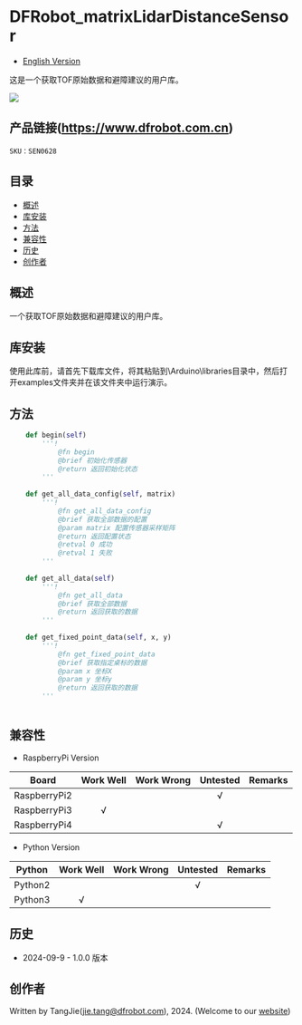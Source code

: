 # DFRobot_matrixLidarDistanceSensor
- [English Version](./README.md)

这是一个获取TOF原始数据和避障建议的用户库。

![](./resources/images/SEN0628.png)

## 产品链接(https://www.dfrobot.com.cn)

    SKU：SEN0628

## 目录

* [概述](#概述)
* [库安装](#库安装)
* [方法](#方法)
* [兼容性](#兼容性)
* [历史](#历史)
* [创作者](#创作者)

## 概述
  一个获取TOF原始数据和避障建议的用户库。

## 库安装

使用此库前，请首先下载库文件，将其粘贴到\Arduino\libraries目录中，然后打开examples文件夹并在该文件夹中运行演示。

## 方法

```python
	def begin(self)
		'''!
			@fn begin
			@brief 初始化传感器
			@return 返回初始化状态
		'''
  
	def get_all_data_config(self, matrix)
		'''!
			@fn get_all_data_config
			@brief 获取全部数据的配置
			@param matrix 配置传感器采样矩阵
			@return 返回配置状态
			@retval 0 成功
			@retval 1 失败
		'''
      
	def get_all_data(self)
		'''!
      		@fn get_all_data
      		@brief 获取全部数据
      		@return 返回获取的数据
    	'''
    
	def get_fixed_point_data(self, x, y)
		'''!
			@fn get_fixed_point_data
      		@brief 获取指定桌标的数据
      		@param x 坐标X
      		@param y 坐标y
      		@return 返回获取的数据
    	'''
  
```

## 兼容性

* RaspberryPi Version

| Board        | Work Well | Work Wrong | Untested | Remarks |
| ------------ | :-------: | :--------: | :------: | ------- |
| RaspberryPi2 |           |            |    √     |         |
| RaspberryPi3 |     √     |            |          |         |
| RaspberryPi4 |           |            |     √    |         |

* Python Version

| Python  | Work Well | Work Wrong | Untested | Remarks |
| ------- | :-------: | :--------: | :------: | ------- |
| Python2 |           |            |    √     |         |
| Python3 |     √     |            |          |         |


## 历史

- 2024-09-9 - 1.0.0 版本

## 创作者

Written by TangJie(jie.tang@dfrobot.com), 2024. (Welcome to our [website](https://www.dfrobot.com/))





